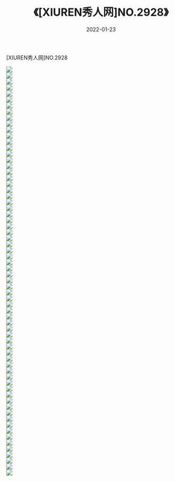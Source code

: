 ﻿---
layout: post
title:  《[XIUREN秀人网]NO.2928》
date:   2022-01-23
img: http://img.660000.xyz/Sharelink/秀人网/秀人网第03部分/[XIUREN秀人网]NO.2928/000.jpg
categories: [美女, 清纯, 唯美]
---

[XIUREN秀人网]NO.2928

 ![](http://img.660000.xyz/Sharelink/秀人网/秀人网第03部分/[XIUREN秀人网]NO.2928/001.jpg) <br>![](http://img.660000.xyz/Sharelink/秀人网/秀人网第03部分/[XIUREN秀人网]NO.2928/002.jpg) <br>![](http://img.660000.xyz/Sharelink/秀人网/秀人网第03部分/[XIUREN秀人网]NO.2928/003.jpg) <br>![](http://img.660000.xyz/Sharelink/秀人网/秀人网第03部分/[XIUREN秀人网]NO.2928/004.jpg) <br>![](http://img.660000.xyz/Sharelink/秀人网/秀人网第03部分/[XIUREN秀人网]NO.2928/005.jpg) <br>![](http://img.660000.xyz/Sharelink/秀人网/秀人网第03部分/[XIUREN秀人网]NO.2928/006.jpg) <br>![](http://img.660000.xyz/Sharelink/秀人网/秀人网第03部分/[XIUREN秀人网]NO.2928/007.jpg) <br>![](http://img.660000.xyz/Sharelink/秀人网/秀人网第03部分/[XIUREN秀人网]NO.2928/008.jpg) <br>![](http://img.660000.xyz/Sharelink/秀人网/秀人网第03部分/[XIUREN秀人网]NO.2928/009.jpg) <br>![](http://img.660000.xyz/Sharelink/秀人网/秀人网第03部分/[XIUREN秀人网]NO.2928/010.jpg) <br>![](http://img.660000.xyz/Sharelink/秀人网/秀人网第03部分/[XIUREN秀人网]NO.2928/011.jpg) <br>![](http://img.660000.xyz/Sharelink/秀人网/秀人网第03部分/[XIUREN秀人网]NO.2928/012.jpg) <br>![](http://img.660000.xyz/Sharelink/秀人网/秀人网第03部分/[XIUREN秀人网]NO.2928/013.jpg) <br>![](http://img.660000.xyz/Sharelink/秀人网/秀人网第03部分/[XIUREN秀人网]NO.2928/014.jpg) <br>![](http://img.660000.xyz/Sharelink/秀人网/秀人网第03部分/[XIUREN秀人网]NO.2928/015.jpg) <br>![](http://img.660000.xyz/Sharelink/秀人网/秀人网第03部分/[XIUREN秀人网]NO.2928/016.jpg) <br>![](http://img.660000.xyz/Sharelink/秀人网/秀人网第03部分/[XIUREN秀人网]NO.2928/017.jpg) <br>![](http://img.660000.xyz/Sharelink/秀人网/秀人网第03部分/[XIUREN秀人网]NO.2928/018.jpg) <br>![](http://img.660000.xyz/Sharelink/秀人网/秀人网第03部分/[XIUREN秀人网]NO.2928/019.jpg) <br>![](http://img.660000.xyz/Sharelink/秀人网/秀人网第03部分/[XIUREN秀人网]NO.2928/020.jpg) <br>![](http://img.660000.xyz/Sharelink/秀人网/秀人网第03部分/[XIUREN秀人网]NO.2928/021.jpg) <br>![](http://img.660000.xyz/Sharelink/秀人网/秀人网第03部分/[XIUREN秀人网]NO.2928/022.jpg) <br>![](http://img.660000.xyz/Sharelink/秀人网/秀人网第03部分/[XIUREN秀人网]NO.2928/023.jpg) <br>![](http://img.660000.xyz/Sharelink/秀人网/秀人网第03部分/[XIUREN秀人网]NO.2928/024.jpg) <br>![](http://img.660000.xyz/Sharelink/秀人网/秀人网第03部分/[XIUREN秀人网]NO.2928/025.jpg) <br>![](http://img.660000.xyz/Sharelink/秀人网/秀人网第03部分/[XIUREN秀人网]NO.2928/026.jpg) <br>![](http://img.660000.xyz/Sharelink/秀人网/秀人网第03部分/[XIUREN秀人网]NO.2928/027.jpg) <br>![](http://img.660000.xyz/Sharelink/秀人网/秀人网第03部分/[XIUREN秀人网]NO.2928/028.jpg) <br>![](http://img.660000.xyz/Sharelink/秀人网/秀人网第03部分/[XIUREN秀人网]NO.2928/029.jpg) <br>![](http://img.660000.xyz/Sharelink/秀人网/秀人网第03部分/[XIUREN秀人网]NO.2928/030.jpg) <br>![](http://img.660000.xyz/Sharelink/秀人网/秀人网第03部分/[XIUREN秀人网]NO.2928/031.jpg) <br>![](http://img.660000.xyz/Sharelink/秀人网/秀人网第03部分/[XIUREN秀人网]NO.2928/032.jpg) <br>![](http://img.660000.xyz/Sharelink/秀人网/秀人网第03部分/[XIUREN秀人网]NO.2928/033.jpg) <br>![](http://img.660000.xyz/Sharelink/秀人网/秀人网第03部分/[XIUREN秀人网]NO.2928/034.jpg) <br>![](http://img.660000.xyz/Sharelink/秀人网/秀人网第03部分/[XIUREN秀人网]NO.2928/035.jpg) <br>![](http://img.660000.xyz/Sharelink/秀人网/秀人网第03部分/[XIUREN秀人网]NO.2928/036.jpg) <br>![](http://img.660000.xyz/Sharelink/秀人网/秀人网第03部分/[XIUREN秀人网]NO.2928/037.jpg) <br>![](http://img.660000.xyz/Sharelink/秀人网/秀人网第03部分/[XIUREN秀人网]NO.2928/038.jpg) <br>![](http://img.660000.xyz/Sharelink/秀人网/秀人网第03部分/[XIUREN秀人网]NO.2928/039.jpg) <br>![](http://img.660000.xyz/Sharelink/秀人网/秀人网第03部分/[XIUREN秀人网]NO.2928/040.jpg) <br>![](http://img.660000.xyz/Sharelink/秀人网/秀人网第03部分/[XIUREN秀人网]NO.2928/041.jpg) <br>![](http://img.660000.xyz/Sharelink/秀人网/秀人网第03部分/[XIUREN秀人网]NO.2928/042.jpg) <br>![](http://img.660000.xyz/Sharelink/秀人网/秀人网第03部分/[XIUREN秀人网]NO.2928/043.jpg) <br>![](http://img.660000.xyz/Sharelink/秀人网/秀人网第03部分/[XIUREN秀人网]NO.2928/044.jpg) <br>![](http://img.660000.xyz/Sharelink/秀人网/秀人网第03部分/[XIUREN秀人网]NO.2928/045.jpg) <br>![](http://img.660000.xyz/Sharelink/秀人网/秀人网第03部分/[XIUREN秀人网]NO.2928/046.jpg) <br>![](http://img.660000.xyz/Sharelink/秀人网/秀人网第03部分/[XIUREN秀人网]NO.2928/047.jpg) <br>![](http://img.660000.xyz/Sharelink/秀人网/秀人网第03部分/[XIUREN秀人网]NO.2928/048.jpg) <br>![](http://img.660000.xyz/Sharelink/秀人网/秀人网第03部分/[XIUREN秀人网]NO.2928/049.jpg) <br>![](http://img.660000.xyz/Sharelink/秀人网/秀人网第03部分/[XIUREN秀人网]NO.2928/050.jpg) <br>![](http://img.660000.xyz/Sharelink/秀人网/秀人网第03部分/[XIUREN秀人网]NO.2928/051.jpg) <br>![](http://img.660000.xyz/Sharelink/秀人网/秀人网第03部分/[XIUREN秀人网]NO.2928/052.jpg) <br>![](http://img.660000.xyz/Sharelink/秀人网/秀人网第03部分/[XIUREN秀人网]NO.2928/053.jpg) <br>![](http://img.660000.xyz/Sharelink/秀人网/秀人网第03部分/[XIUREN秀人网]NO.2928/054.jpg) <br>![](http://img.660000.xyz/Sharelink/秀人网/秀人网第03部分/[XIUREN秀人网]NO.2928/055.jpg) <br>![](http://img.660000.xyz/Sharelink/秀人网/秀人网第03部分/[XIUREN秀人网]NO.2928/056.jpg) <br>![](http://img.660000.xyz/Sharelink/秀人网/秀人网第03部分/[XIUREN秀人网]NO.2928/057.jpg) <br>![](http://img.660000.xyz/Sharelink/秀人网/秀人网第03部分/[XIUREN秀人网]NO.2928/058.jpg) <br>![](http://img.660000.xyz/Sharelink/秀人网/秀人网第03部分/[XIUREN秀人网]NO.2928/059.jpg) <br>![](http://img.660000.xyz/Sharelink/秀人网/秀人网第03部分/[XIUREN秀人网]NO.2928/060.jpg) <br>![](http://img.660000.xyz/Sharelink/秀人网/秀人网第03部分/[XIUREN秀人网]NO.2928/061.jpg) <br>![](http://img.660000.xyz/Sharelink/秀人网/秀人网第03部分/[XIUREN秀人网]NO.2928/062.jpg) <br>![](http://img.660000.xyz/Sharelink/秀人网/秀人网第03部分/[XIUREN秀人网]NO.2928/063.jpg) <br>![](http://img.660000.xyz/Sharelink/秀人网/秀人网第03部分/[XIUREN秀人网]NO.2928/064.jpg) <br>![](http://img.660000.xyz/Sharelink/秀人网/秀人网第03部分/[XIUREN秀人网]NO.2928/065.jpg) <br>![](http://img.660000.xyz/Sharelink/秀人网/秀人网第03部分/[XIUREN秀人网]NO.2928/066.jpg) <br>![](http://img.660000.xyz/Sharelink/秀人网/秀人网第03部分/[XIUREN秀人网]NO.2928/067.jpg) <br>![](http://img.660000.xyz/Sharelink/秀人网/秀人网第03部分/[XIUREN秀人网]NO.2928/068.jpg) <br>